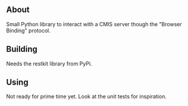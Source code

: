 About
-----

Small Python library to interact with a CMIS server though the "Browser
Binding" protocol.

Building
--------

Needs the restkit library from PyPi.

Using
-----

Not ready for prime time yet. Look at the unit tests for inspiration.


